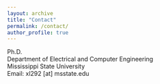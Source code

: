 ```yaml
---
layout: archive
title: "Contact"
permalink: /contact/
author_profile: true
---
```

Ph.D.<br> 
Department of Electrical and Computer Engineering<br>
Mississippi State University<br>
Email: xl292 [at] msstate.edu
